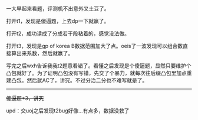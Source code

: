 一大早起来看题，评测机不出意外又土豆了。

打开t1，发现是傻逼题，上去dp一下就赢了。

打开t2，成功读成了分成若干段粘着的，感觉没法做。

打开t3，发现是gp of korea B数据范围加大了点。oeis了一波发现可以组合数直接算出来系数，然后就赢了。

写完之后wxh告诉我我t2题意看错了。看懂之后发现是个傻逼题，显然只要维护个凸包就好了。为了证明凸包没有写错，先交了个暴力，就每次往后缀凸包里加点重建凸包。然后就AC了，讲究。不过分治二分也不难写就是了。

-----

~~傻逼题*3，讲究~~



upd：交uoj之后发现t2bug好像...有点多，数据没救了